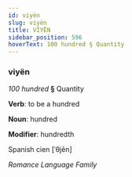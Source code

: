 ```yaml
---
id: viyën
slug: viyën
title: VİYËN
sidebar_position: 596
hoverText: 100 hundred § Quantity
---
```


### viyën

*100 hundred* **§** Quantity

**Verb**: to be a hundred

**Noun**: hundred

**Modifier**: hundredth

Spanish cien [ˈθjẽn]

*Romance Language Family*